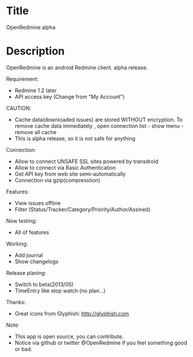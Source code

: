 Title
===========
OpenRedmine alpha

Description
==========
OpenRedmine is an android Redmine client. alpha release.

Requirement:
* Redmine 1.2 later
* API access key (Change from "My Account")

CAUTION:
* Cache data(downloaded issues) are stored WITHOUT encryption. To remove cache data immediately , open connection list - show menu - remove all cache 
* This is alpha release, so it is not safe for anything

Connection:
* Allow to connect UNSAFE SSL sites powered by transdroid
* Allow to connect via Basic Authentication
* Get API key from web site semi-automatically
* Connection via gzip(compresstion)

Features:
* View issues offline
* Filter (Status/Tracker/Category/Priority/Author/Assined)

Now testing:
* All of features

Working:
* Add journal
* Show changelogs

Release planing:
* Switch to beta(2013/05)
* TimeEntry like stop watch (no plan...)

Thanks:
* Great icons from Glyphish: http://glyphish.com

Note:
* This app is open source, you can contribute.
* Notice via github or twitter @OpenRedmine if you feel something good or bad.
